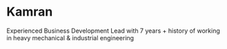 # Kamran
Experienced Business Development Lead with 7 years + history of working in heavy mechanical &amp; industrial engineering 

